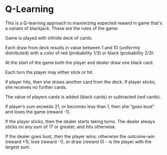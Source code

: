 # Q-Learning
This is a Q-learning approach to maximizing expected reward in game that's a variant of blackjack. These are the rules of the game:

Game is played with infinite deck of cards.

Each draw from deck results in value between 1 and 10 (uniformly distributed) with a color of red (probability 1/3) or black (probability 2/3).

At the start of the game both the player and dealer draw one black card.

Each turn the player may either stick or hit.

If player hits, then she draws another card from the deck. If player sticks, she receives no further cards.

The value of players cards is added (black cards) or subtracted (red cards).

If player’s sum exceeds 21, or becomes less than 1, then she “goes bust” and loses the game (reward -1). 

If the player sticks, then the dealer starts taking turns. The dealer always sticks on any sum of 17 or greater, and hits otherwise. 

If the dealer goes bust, then the player wins; otherwise the outcome-win (reward +1), lose (reward -1), or draw (reward 0) - is the player with the largest sum.
